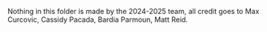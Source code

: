 Nothing in this folder is made by the 2024-2025 team, all credit goes to Max Curcovic, Cassidy Pacada, Bardia Parmoun, Matt Reid.

